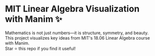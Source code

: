 # MIT Linear Algebra Visualization with Manim ✨  

Mathematics is not just numbers—it is structure, symmetry, and beauty.  
This project visualizes key ideas from MIT's 18.06 Linear Algebra course with Manim.  
Star ⭐ this repo if you find it useful!  
